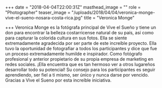 +++
date = "2018-04-04T22:00:31Z"
masthead_image = ""
role = "Photographer"
teaser_image = "/uploads/2018/04/04/veronica-monge-vive-el-sueno-nosara-costa-rica.jpg"
title = "Veronica Monge"

+++
Veronica Monge es la fotógrafa principal de Vive el Sueño y tiene un don para encontrar la belleza costarricense natural de su país, así como para capturar la colorida cultura en sus fotos. Ella se siente extremadamente agradecida por ser parte de este increíble proyecto. Ella tuvo la oportunidad de fotografiar a todos los participantes y dice que fue un proceso extremadamente humilde e inspirador. Como fotógrafo profesional y anterior propietario de su propia empresa de marketing en redes sociales. ¡Ella encuentra que es tan hermoso ver a otros lugareños desarrollar todo su potencial! Su consejo para los participantes es seguir aprendiendo, ser fiel a ti mismo, ser único y nunca darse por vencido. Gracias a Vive el Sueno por esta increíble iniciativa.